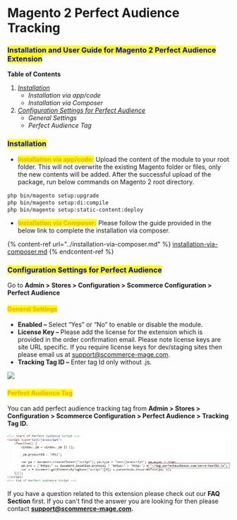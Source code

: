 # Magento 2 Perfect Audience Tracking

### <mark style="color:blue;">Installation and User Guide for Magento 2 Perfect Audience Extension</mark>

**Table of Contents**

1. [_Installation_ ](magento-2-perfect-audience-tracking.md#bookmark0)
   * _Installation via app/code_&#x20;
   * _Installation via Composer_
2. [_Configuration Settings for Perfect Audience_ ](magento-2-perfect-audience-tracking.md#bookmark3)
   * _General Settings_&#x20;
   * _Perfect Audience Tag_&#x20;

### <mark style="color:blue;">Installation</mark> <a href="#bookmark0" id="bookmark0"></a>

* <mark style="color:orange;">**Installation via app/code:**</mark> Upload the content of the module to your root folder. This will not overwrite the existing Magento folder or files, only the new contents will be added. After the successful upload of the package, run below commands on Magento 2 root directory.

```
php bin/magento setup:upgrade
php bin/magento setup:di:compile
php bin/magento setup:static-content:deploy
```

* <mark style="color:orange;">**Installation via Composer:**</mark> Please follow the guide provided in the below link to complete the installation via composer.

{% content-ref url="../installation-via-composer.md" %}
[installation-via-composer.md](../installation-via-composer.md)
{% endcontent-ref %}

### <mark style="color:blue;">Configuration Settings for Perfect Audience</mark> <a href="#bookmark3" id="bookmark3"></a>

Go to **Admin > Stores > Configuration > Scommerce Configuration > Perfect Audience**

#### <mark style="color:orange;">General Settings</mark> <a href="#bookmark4" id="bookmark4"></a>

* **Enabled –** Select “Yes” or “No” to enable or disable the module.
* **License Key –** Please add the license for the extension which is provided in the order confirmation email. Please note license keys are site URL specific. If you require license keys for dev/staging sites then please email us at [support@scommerce-mage.com](mailto:support@scommerce-mage.com).
* **Tracking Tag ID –** Enter tag Id only without .js.

![](../../.gitbook/assets/general\_perfectaudience.png)

#### <mark style="color:orange;">**Perfect Audience Tag**</mark>&#x20;

You can add perfect audience tracking tag from **Admin > Stores > Configuration > Scommerce Configuration > Perfect Audience > Tracking Tag ID.**

![](<../../.gitbook/assets/2 (5)>)

If you have a question related to this extension please check out our **FAQ Section** first. If you can't find the answer you are looking for then please contact [**support@scommerce-mage.com**](mailto:core@scommerce-mage.com)**.**
